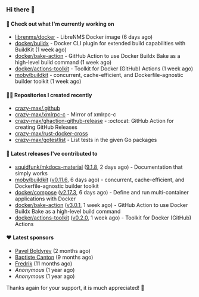 ### Hi there 👋

#### 👷 Check out what I'm currently working on

- [librenms/docker](https://github.com/librenms/docker) - LibreNMS Docker image (6 days ago)
- [docker/buildx](https://github.com/docker/buildx) - Docker CLI plugin for extended build capabilities with BuildKit (1 week ago)
- [docker/bake-action](https://github.com/docker/bake-action) - GitHub Action to use Docker Buildx Bake as a high-level build command (1 week ago)
- [docker/actions-toolkit](https://github.com/docker/actions-toolkit) - Toolkit for Docker (GitHub) Actions (1 week ago)
- [moby/buildkit](https://github.com/moby/buildkit) - concurrent, cache-efficient, and Dockerfile-agnostic builder toolkit (1 week ago)

#### 👨‍💻 Repositories I created recently

- [crazy-max/.github](https://github.com/crazy-max/.github)
- [crazy-max/xmlrpc-c](https://github.com/crazy-max/xmlrpc-c) - Mirror of xmlrpc-c
- [crazy-max/ghaction-github-release](https://github.com/crazy-max/ghaction-github-release) - :octocat: GitHub Action for creating GitHub Releases
- [crazy-max/rust-docker-cross](https://github.com/crazy-max/rust-docker-cross)
- [crazy-max/gotestlist](https://github.com/crazy-max/gotestlist) - List tests in the given Go packages

#### 🚀 Latest releases I've contributed to

- [squidfunk/mkdocs-material](https://github.com/squidfunk/mkdocs-material) ([9.1.8](https://github.com/squidfunk/mkdocs-material/releases/tag/9.1.8), 2 days ago) - Documentation that simply works
- [moby/buildkit](https://github.com/moby/buildkit) ([v0.11.6](https://github.com/moby/buildkit/releases/tag/v0.11.6), 6 days ago) - concurrent, cache-efficient, and Dockerfile-agnostic builder toolkit
- [docker/compose](https://github.com/docker/compose) ([v2.17.3](https://github.com/docker/compose/releases/tag/v2.17.3), 6 days ago) - Define and run multi-container applications with Docker
- [docker/bake-action](https://github.com/docker/bake-action) ([v3.0.1](https://github.com/docker/bake-action/releases/tag/v3.0.1), 1 week ago) - GitHub Action to use Docker Buildx Bake as a high-level build command
- [docker/actions-toolkit](https://github.com/docker/actions-toolkit) ([v0.2.0](https://github.com/docker/actions-toolkit/releases/tag/v0.2.0), 1 week ago) - Toolkit for Docker (GitHub) Actions

#### ❤️ Latest sponsors
- [Pavel Boldyrev](https://github.com/bpg) (2 months ago)
- [Baptiste Canton](https://github.com/batmac) (9 months ago)
- [Fredrik](https://github.com/fredrikscode) (11 months ago)
- _Anonymous_ (1 year ago)
- _Anonymous_ (1 year ago)

Thanks again for your support, it is much appreciated! 🙏
